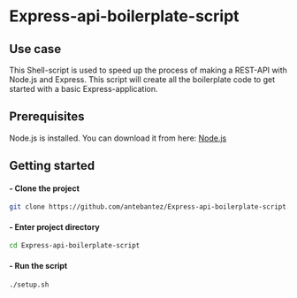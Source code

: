 # Express-api-boilerplate-script

## Use case
This Shell-script is used to speed up the process of making a REST-API with Node.js and Express.
This script will create all the boilerplate code to get started with a basic Express-application.

## Prerequisites

Node.js is installed. You can download it from here: [Node.js](https://nodejs.org/)

## Getting started

#### - Clone the project

```bash
git clone https://github.com/antebantez/Express-api-boilerplate-script.git
```

#### - Enter project directory

```bash
cd Express-api-boilerplate-script
```

#### - Run the script

```bash
./setup.sh
```
